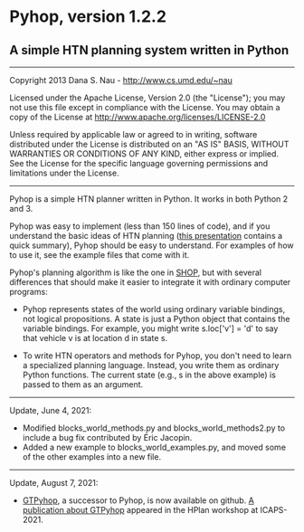 # Pyhop, version 1.2.2
## A simple HTN planning system written in Python

----

Copyright 2013 Dana S. Nau - <http://www.cs.umd.edu/~nau>

Licensed under the Apache License, Version 2.0 (the "License"); you may not use this file except in compliance with the License. You may obtain a copy of the License at <http://www.apache.org/licenses/LICENSE-2.0>

Unless required by applicable law or agreed to in writing, software distributed under the License is distributed on an "AS IS" BASIS, WITHOUT WARRANTIES OR CONDITIONS OF ANY KIND, either express or implied. See the License for the specific language governing permissions and limitations under the License.

----

Pyhop is a simple HTN planner written in Python. 
It works in both Python 2 and 3. 

Pyhop was easy to implement (less than 150 lines of code), and if you understand the basic ideas of HTN planning ([this presentation](http://www.cs.umd.edu/~nau/papers/nau2013game.pdf) contains a quick summary),
Pyhop should be easy to understand. For examples of how to use it, see the example files that come with it.

Pyhop's planning algorithm is like the one in [SHOP](http://www.cs.umd.edu/projects/shop/), but with several differences that should make it easier to integrate it with ordinary computer programs:

  - Pyhop represents states of the world using ordinary variable bindings, not logical propositions. A state is just a Python object that contains the variable bindings.  For example, you might write s.loc['v'] = 'd' to say that vehicle v is at location d in state s.
  
  - To write HTN operators and methods for Pyhop, you don't need to learn a specialized planning language. Instead, you write them as ordinary Python functions. The current state (e.g., s in the above example) is passed to them as an argument.

----

Update, June 4, 2021:

- Modified blocks_world_methods.py and blocks_world_methods2.py to include a bug fix contributed by Éric Jacopin.
- Added a new example to blocks_world_examples.py, and moved some of the other examples into a new file.

----

Update, August 7, 2021:

- [GTPyhop](https://github.com/dananau/GTPyhop), a successor to Pyhop, is now available on github. [A publication about GTPyhop](https://www.cs.umd.edu/~nau/papers/nau2021gtpyhop.pdf) appeared in the HPlan workshop at ICAPS-2021.